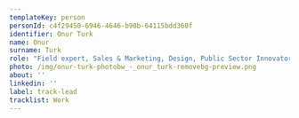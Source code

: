 ```yaml
---
templateKey: person
personId: c4f29450-6946-4646-b90b-64115bdd360f
identifier: Onur Turk
name: Onur
surname: Turk
role: "Field expert, Sales & Marketing, Design, Public Sector Innovator Haros\t"
photo: /img/onur-turk-photobw_-_onur_turk-removebg-preview.png
about: ''
linkedin: ''
label: track-lead
tracklist: Work
---
```

